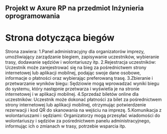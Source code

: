 ## Projekt w Axure RP na przedmiot Inżynieria oprogramowania

# Strona dotycząca biegów

Strona zawiera:
1.Panel administracyjny dla organizatorów imprezy, umożliwiający zarządzanie biegiem, zapisywanie uczestników, wybieranie trasy, dodawanie sędziów i wolontariuszy itp.
2.Rejestracja uczestników: Uczestnik może zarejestrować się na bieg za pośrednictwem strony internetowej lub aplikacji mobilnej, podając swoje dane osobowe, informacje o płatności oraz wybierając preferowaną trasę.
3.Zbieranie i przetwarzanie wyników biegu: Sędziowie mogą wprowadzać wyniki biegu do systemu, który następnie przetwarza i wyświetla je na stronie internetowej i w aplikacji mobilnej.
4.Sprzedaż biletów online dla uczestników: Uczestnik może dokonać płatności za bilet za pośrednictwem strony internetowej lub aplikacji mobilnej, otrzymując potwierdzenie rezerwacji i kod QR do skanowania na wejściu na imprezę.
5.Komunikacja z wolontariuszami i sędziami: Organizatorzy mogą przesyłać wiadomości do wolontariuszy i sędziów za pośrednictwem panelu administracyjnego, informując ich o zmianach w trasy, potrzebie wsparcia itp.

